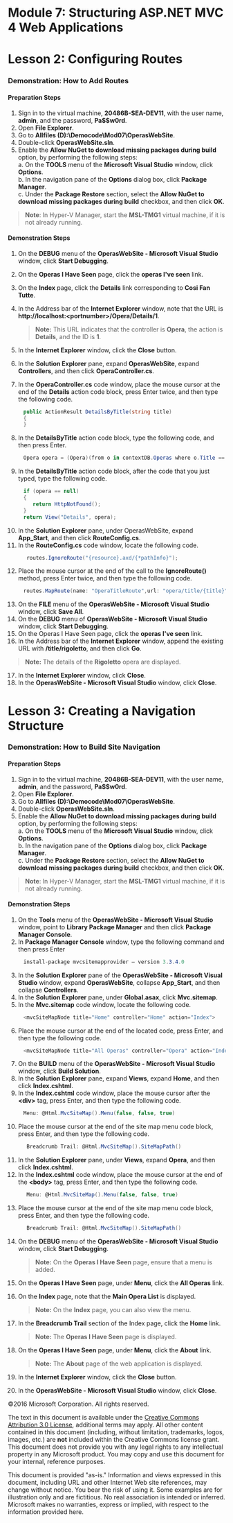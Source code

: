 ﻿# Module 7: Structuring ASP.NET MVC 4 Web Applications

# Lesson 2: Configuring Routes

### Demonstration: How to Add Routes

#### Preparation Steps

1. Sign in to the virtual machine, **20486B-SEA-DEV11**, with the user name, **admin**, and the password, **Pa$$w0rd**.
2. Open **File Explorer**.
3. Go to **Allfiles (D):\Democode\Mod07\OperasWebSite**.
4. Double-click **OperasWebSite.sln**.
5. Enable the **Allow NuGet to download missing packages during build** option, by performing the following steps:  
  a. On the **TOOLS** menu of the **Microsoft Visual Studio** window, click **Options**.  
  b. In the navigation pane of the **Options** dialog box, click **Package Manager**.  
  c. Under the **Package Restore** section, select the **Allow NuGet to download missing packages during build** checkbox, and then click **OK**.
  
  >**Note**: In Hyper-V Manager, start the **MSL-TMG1** virtual machine, if it is not already running.

#### Demonstration Steps

1. On the **DEBUG** menu of the **OperasWebSite - Microsoft Visual Studio** window, click **Start Debugging**.
2. On the **Operas I Have Seen** page, click the **operas I&#39;ve seen** link.
3. On the **Index** page, click the **Details** link corresponding to **Cosi Fan Tutte**.
4. In the Address bar of the **Internet Explorer** window, note that the URL is **http://localhost:&lt;portnumber&gt;/Opera/Details/1**.

   >**Note:** This URL indicates that the controller is **Opera**, the action is **Details**, and the ID is **1**.

5. In the **Internet Explorer** window, click the **Close** button.
6. In the **Solution Explorer** pane, expand **OperasWebSite**, expand **Controllers**, and then click **OperaController.cs**.
7. In the **OperaController.cs** code window, place the mouse cursor at the end of the **Details** action code block, press Enter twice, and then type the following code.

  ```cs
       public ActionResult DetailsByTitle(string title)
       {
       }
```
8. In the **DetailsByTitle** action code block, type the following code, and then press Enter.

  ```cs
       Opera opera = (Opera)(from o in contextDB.Operas where o.Title == title select o).FirstOrDefault();      
```
9. In the **DetailsByTitle** action code block, after the code that you just typed, type the following code.

  ```cs
       if (opera == null)
       {
          return HttpNotFound();
       }
       return View("Details", opera);
```
10. In the **Solution Explorer** pane, under OperasWebSite, expand **App_Start**, and then click **RouteConfig.cs**.
11. In the **RouteConfig.cs** code window, locate the following code.

  ```cs
        routes.IgnoreRoute("{resource}.axd/{*pathInfo}");
```
12. Place the mouse cursor at the end of the call to the **IgnoreRoute()** method, press Enter twice, and then type the following code.

  ```cs
       routes.MapRoute(name: "OperaTitleRoute",url: "opera/title/{title}",defaults: new { controller = "Opera", action ="DetailsByTitle" });     
```
13. On the **FILE** menu of the **OperasWebSite - Microsoft Visual Studio** window, click **Save All**.
14. On the **DEBUG** menu of **OperasWebSite - Microsoft Visual Studio** window, click **Start Debugging**.
15. On the Operas I Have Seen page, click the **operas I&#39;ve seen** link.
16. In the Address bar of the **Internet Explorer** window, append the existing URL with **/title/rigoletto**, and then click **Go**.

   >**Note:** The details of the **Rigoletto** opera are displayed.

17. In the **Internet Explorer** window, click **Close**.
18. In the **OperasWebSite - Microsoft Visual Studio** window, click **Close**.

# Lesson 3: Creating a Navigation Structure

### Demonstration: How to Build Site Navigation

#### Preparation Steps

1. Sign in to the virtual machine, **20486B-SEA-DEV11**, with the user name, **admin**, and the password, **Pa$$w0rd**.
2. Open **File Explorer**.
3. Go to **Allfiles (D):\Democode\Mod07\OperasWebSite**.
4. Double-click **OperasWebSite.sln**.
5. Enable the **Allow NuGet to download missing packages during build** option, by performing the following steps:  
  a. On the **TOOLS** menu of the **Microsoft Visual Studio** window, click **Options**.  
  b. In the navigation pane of the **Options** dialog box, click **Package Manager**.  
  c. Under the **Package Restore** section, select the **Allow NuGet to download missing packages during build** checkbox, and then click **OK**.
  
  >**Note**: In Hyper-V Manager, start the **MSL-TMG1** virtual machine, if it is not already running.

#### Demonstration Steps

1. On the **Tools** menu of the **OperasWebSite - Microsoft Visual Studio** window, point to **Library Package Manager** and then click **Package Manager Console**.
2. In **Package Manager Console** window, type the following command and then press Enter

  ```cs
       install-package mvcsitemapprovider – version 3.3.4.0
```
3. In the **Solution Explorer** pane of the **OperasWebSite - Microsoft Visual Studio** window, expand **OperasWebSite**, collapse **App_Start**, and then collapse **Controllers**.
4. In the **Solution Explorer** pane, under **Global.asax**, click **Mvc.sitemap**.
5. In the **Mvc.sitemap** code window, locate the following code.

  ```cs
       <mvcSiteMapNode title="Home" controller="Home" action="Index">
```
6. Place the mouse cursor at the end of the located code, press Enter, and then type the following code.

  ```cs
       <mvcSiteMapNode title="All Operas" controller="Opera" action="Index" key="AllOperas" />
```
7. On the **BUILD** menu of the **OperasWebSite - Microsoft Visual Studio** window, click **Build Solution**.
8. In the **Solution Explorer** pane, expand **Views**, expand **Home**, and then click **Index.cshtml**.
9. In the **Index.cshtml** code window, place the mouse cursor after the **&lt;div&gt;** tag, press Enter, and then type the following code.

  ```cs
       Menu: @Html.MvcSiteMap().Menu(false, false, true)
```
10. Place the mouse cursor at the end of the site map menu code block, press Enter, and then type the following code.

  ```cs
        Breadcrumb Trail: @Html.MvcSiteMap().SiteMapPath()
```
11. In the **Solution Explorer** pane, under **Views**, expand **Opera**, and then click **Index.cshtml**.
12. In the **Index.cshtml** code window, place the mouse cursor at the end of the **&lt;body&gt;** tag, press Enter, and then type the following code.

  ```cs
        Menu: @Html.MvcSiteMap().Menu(false, false, true)
```
13. Place the mouse cursor at the end of the site map menu code block, press Enter, and then type the following code.

  ```cs
        Breadcrumb Trail: @Html.MvcSiteMap().SiteMapPath()
```
14. On the **DEBUG** menu of the **OperasWebSite - Microsoft Visual Studio** window, click **Start Debugging**.

    >**Note:** On the **Operas I Have Seen** page, ensure that a menu is added.

15. On the **Operas I Have Seen** page, under **Menu**, click the **All Operas** link.
16. On the **Index** page, note that the **Main Opera List** is displayed.

    >**Note:** On the **Index** page, you can also view the menu.

17. In the **Breadcrumb Trail** section of the Index page, click the **Home** link.

    >**Note:** The **Operas I Have Seen** page is displayed.

18. On the **Operas I Have Seen** page, under **Menu**, click the **About** link.

    >**Note:** The **About** page of the web application is displayed.

19. In the **Internet Explorer** window, click the **Close** button.
20. In the **OperasWebSite - Microsoft Visual Studio** window, click **Close**.

©2016 Microsoft Corporation. All rights reserved.

The text in this document is available under the  [Creative Commons Attribution 3.0 License](https://creativecommons.org/licenses/by/3.0/legalcode), additional terms may apply. All other content contained in this document (including, without limitation, trademarks, logos, images, etc.) are  **not**  included within the Creative Commons license grant. This document does not provide you with any legal rights to any intellectual property in any Microsoft product. You may copy and use this document for your internal, reference purposes.

This document is provided &quot;as-is.&quot; Information and views expressed in this document, including URL and other Internet Web site references, may change without notice. You bear the risk of using it. Some examples are for illustration only and are fictitious. No real association is intended or inferred. Microsoft makes no warranties, express or implied, with respect to the information provided here.
